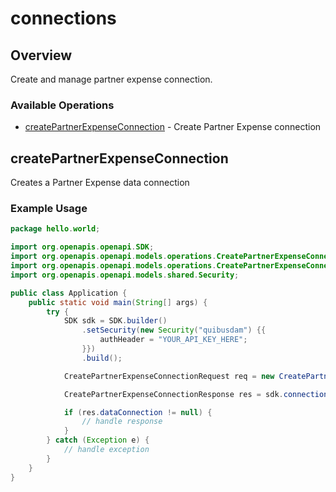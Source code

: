 # connections

## Overview

Create and manage partner expense connection.

### Available Operations

* [createPartnerExpenseConnection](#createpartnerexpenseconnection) - Create Partner Expense connection

## createPartnerExpenseConnection

Creates a Partner Expense data connection

### Example Usage

```java
package hello.world;

import org.openapis.openapi.SDK;
import org.openapis.openapi.models.operations.CreatePartnerExpenseConnectionRequest;
import org.openapis.openapi.models.operations.CreatePartnerExpenseConnectionResponse;
import org.openapis.openapi.models.shared.Security;

public class Application {
    public static void main(String[] args) {
        try {
            SDK sdk = SDK.builder()
                .setSecurity(new Security("quibusdam") {{
                    authHeader = "YOUR_API_KEY_HERE";
                }})
                .build();

            CreatePartnerExpenseConnectionRequest req = new CreatePartnerExpenseConnectionRequest("8a210b68-6988-11ed-a1eb-0242ac120002");            

            CreatePartnerExpenseConnectionResponse res = sdk.connections.createPartnerExpenseConnection(req);

            if (res.dataConnection != null) {
                // handle response
            }
        } catch (Exception e) {
            // handle exception
        }
    }
}
```

